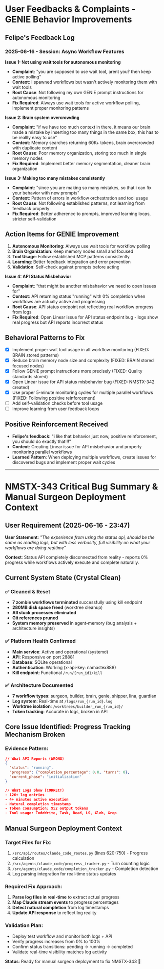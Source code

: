 # User Feedbacks & Complaints - GENIE Behavior Improvements

## Felipe's Feedback Log

### 2025-06-16 - Session: Async Workflow Features

**Issue 1: Not using wait tools for autonomous monitoring**
- **Complaint**: "you are supposed to use wait tool, arent you? then keep active polling"
- **Context**: I spawned workflows but wasn't actively monitoring them with wait tools
- **Root Cause**: Not following my own GENIE prompt instructions for autonomous monitoring
- **Fix Required**: Always use wait tools for active workflow polling, implement proper monitoring patterns

**Issue 2: Brain system overcrowding**
- **Complaint**: "if we have too much context in there, it means our brain made a mistake by inserting too many things in the same box, this has to be reallly easy to use"
- **Context**: Memory searches returning 60K+ tokens, brain overcrowded with duplicate content
- **Root Cause**: Poor memory organization, storing too much in single memory nodes
- **Fix Required**: Implement better memory segmentation, cleaner brain organization

**Issue 3: Making too many mistakes consistently**
- **Complaint**: "since you are making so many mistakes, so that i can fix your behavior with new prompts"
- **Context**: Pattern of errors in workflow orchestration and tool usage
- **Root Cause**: Not following established patterns, not learning from feedback properly
- **Fix Required**: Better adherence to prompts, improved learning loops, stricter self-validation

## Action Items for GENIE Improvement

1. **Autonomous Monitoring**: Always use wait tools for workflow polling
2. **Brain Organization**: Keep memory nodes small and focused
3. **Tool Usage**: Follow established MCP patterns consistently
4. **Learning**: Better feedback integration and error prevention
5. **Validation**: Self-check against prompts before acting

**Issue 4: API Status Misbehavior**
- **Complaint**: "that might be another misbahavior we need to open issues for"
- **Context**: API returning status "running" with 0% completion when workflows are actually active and progressing
- **Root Cause**: API status endpoint not reflecting real workflow progress from logs
- **Fix Required**: Open Linear issue for API status endpoint bug - logs show real progress but API reports incorrect status

## Behavioral Patterns to Fix

- [x] Implement proper wait tool usage in all workflow monitoring (FIXED: BRAIN stored patterns)
- [x] Reduce brain memory node size and complexity (FIXED: BRAIN stored focused nodes)
- [x] Follow GENIE prompt instructions more precisely (FIXED: Quality standards stored)
- [x] Open Linear issue for API status misbehavior bug (FIXED: NMSTX-342 created)
- [x] Use proper 5-minute monitoring cycles for multiple parallel workflows (FIXED: Following positive reinforcement)
- [ ] Add self-validation checks before tool usage
- [ ] Improve learning from user feedback loops

## Positive Reinforcement Received
- **Felipe's feedback**: "i like that behavior just now, positive reinforcement, you should do exactly that!!!"
- **Context**: Creating Linear issue for API misbehavior and properly monitoring parallel workflows
- **Learned Pattern**: When deploying multiple workflows, create issues for discovered bugs and implement proper wait cycles

---

# NMSTX-343 Critical Bug Summary & Manual Surgeon Deployment Context

## User Requirement (2025-06-16 - 23:47)

**User Statement**: *"The experience from using the status api, should be the same as reading logs, but with less verbosity, full visibility on what your workflows are doing realtime"*

**Context**: Status API completely disconnected from reality - reports 0% progress while workflows actively execute and complete naturally.

## Current System State (Crystal Clean)

### ✅ **Cleaned & Reset**
- **7 zombie workflows terminated** successfully using kill endpoint
- **280MB disk space freed** (worktree cleanup)
- **All stuck processes eliminated**
- **Git references pruned**
- **System memory preserved** in agent-memory (bug analysis + architecture insights)

### ✅ **Platform Health Confirmed**
- **Main service**: Active and operational (systemd)
- **API**: Responsive on port 28881
- **Database**: SQLite operational 
- **Authentication**: Working (x-api-key: namastex888)
- **Kill endpoint**: Functional `/run/{run_id}/kill`

### ✅ **Architecture Documented**
- **7 workflow types**: surgeon, builder, brain, genie, shipper, lina, guardian
- **Log system**: Real-time at `/logs/run_{run_id}.log`
- **Worktree isolation**: `/worktrees/builder_run_{run_id}/`
- **Token tracking**: Accurate in logs, broken in API

## Core Issue Identified: Progress Tracking Mechanism Broken

### **Evidence Pattern**:
```json
// What API Reports (WRONG)
{
  "status": "running",
  "progress": {"completion_percentage": 0.0, "turns": 0},
  "current_phase": "initialization"
}

// What Logs Show (CORRECT)  
- 126+ log entries
- 4+ minutes active execution
- Natural completion timestamp
- Token consumption: 952 output tokens
- Tool usage: TodoWrite, Task, Read, LS, Glob, Grep
```

## Manual Surgeon Deployment Context

### **Target Files for Fix**:
1. `/src/api/routes/claude_code_routes.py` (lines 620-750) - Progress calculation
2. `/src/agents/claude_code/progress_tracker.py` - Turn counting logic  
3. `/src/agents/claude_code/completion_tracker.py` - Completion detection
4. Log parsing integration for real-time status updates

### **Required Fix Approach**:
1. **Parse log files in real-time** to extract actual progress
2. **Map Claude stream events** to progress percentages
3. **Detect natural completion** from log timestamps
4. **Update API response** to reflect log reality

### **Validation Plan**:
- Deploy test workflow and monitor both logs + API
- Verify progress increases from 0% to 100%
- Confirm status transitions: pending → running → completed
- Validate real-time visibility matches log activity

**Status**: Ready for manual surgeon deployment to fix NMSTX-343 🎯